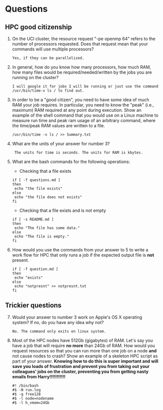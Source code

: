 # Questions

## HPC good citizenship

1. On the UCI cluster, the resource request "-pe openmp 64" refers to the number of processors requested.  Does that
   request mean that your commands will use multiple processors?
	```
 	Yes, if they can be parallelized.
	```

2. In general, how do you know how many processors, how much RAM, how many files would be required/needed/written by the
   jobs you are running on the cluster?
	``` 
	I will google it for jobs I will be running or just use the command /usr/bin/time-v ls / to find out.
	```

3. In order to be a "good citizen", you need to have some idea of much RAM your job requires.  In particular, you need
   to know the "peak" (i.e., maximum) RAM required at any point during execution.  Show an example of the shell command
   that you would use on a Linux machine to measure run time and peak ram usage of an arbitrary command, where the time/peak RAM values are written to a file.
	```
	/usr/bin/time -v ls / >> Summary.txt
	```

4. What are the units of your answer for number 3?
	```
	 The units for time is seconds. The units for RAM is kbytes.
	```

5. What are the bash commands for the following operations:

    * Checking that a file exists
	```
	if [ -f questions.md ]
	then
	 echo "the file exists"
	else
	 echo "the file does not exists"
	fi
	```

    * Checking that a file exists and is not empty
	```
	if [ -s README.md ]
	then 
	 echo "The file has some data." 
	else
	 echo "The file is empty."
	fi
	```

6. How would you use the commands from your answer to 5 to write a work flow for HPC that only runs a job if the
   expected output file is **not** present.
	```
	if [ -f question.md ]
	then
	 echo "exists"
	else
	 echo "notpresnt" >> notpresnt.txt
	fi
	```

## Trickier questions

7. Would your answer to number 3 work on Apple's OS X operating system?  If no, do you have any idea why not? 
	```
 	No. The command only exits on linux system.
	```

8. Most of the HPC nodes have 512Gb (gigabytes) of RAM. Let's say you have a job that will require **no more** than 24Gb
   of RAM.  How would you request resources so that you can run more than one job on a node **and** not cause nodes to
   crash?  Show an example of a skeleton HPC script as part of your answer.  **Knowing how to do this is super important
   and will save you loads of frustration and prevent you from taking out your colleagues' jobs on the cluster,
   preventing you from getting nasty emails from Harry!!!!!!!!!!!**
	```
	#! /bin/bash
	#$ -N run.log
	#$ -q free128
	#$ -l node=nodename
	#$ -l h_vmem=24Gb
	```

